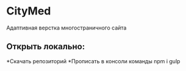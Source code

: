 # CityMed
Адаптивная верстка многостраничного сайта 

## Открыть локально:
*Скачать репозиторий
*Прописать в консоли команды
  npm i
  gulp
